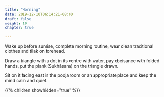 ```yaml
---
title: "Morning"
date: 2019-12-10T06:14:21-08:00
draft: false
weight: 10
chapter: true

---
```


Wake up before sunrise, complete morning routine, wear clean traditional clothes and tilak on forehead. 

Draw a triangle with a dot in its centre with water, pay obeisance with folded hands, put the plank (Sukhāsana) on the triangle drawn. 

Sit on it facing east in the pooja room or an appropriate place and keep the mind calm and quiet.


{{% children showhidden="true" %}}
